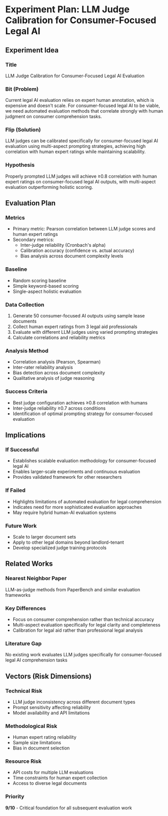 # Experiment Plan: LLM Judge Calibration for Consumer-Focused Legal AI

## Experiment Idea
### Title
LLM Judge Calibration for Consumer-Focused Legal AI Evaluation

### Bit (Problem)
Current legal AI evaluation relies on expert human annotation, which is expensive and doesn't scale. For consumer-focused legal AI to be viable, we need automated evaluation methods that correlate strongly with human judgment on consumer comprehension tasks.

### Flip (Solution)
LLM judges can be calibrated specifically for consumer-focused legal AI evaluation using multi-aspect prompting strategies, achieving high correlation with human expert ratings while maintaining scalability.

### Hypothesis
Properly prompted LLM judges will achieve ≥0.8 correlation with human expert ratings on consumer-focused legal AI outputs, with multi-aspect evaluation outperforming holistic scoring.

## Evaluation Plan
### Metrics
- Primary metric: Pearson correlation between LLM judge scores and human expert ratings
- Secondary metrics:
  - Inter-judge reliability (Cronbach's alpha)
  - Calibration accuracy (confidence vs. actual accuracy)
  - Bias analysis across document complexity levels

### Baseline
- Random scoring baseline
- Simple keyword-based scoring
- Single-aspect holistic evaluation

### Data Collection
1. Generate 50 consumer-focused AI outputs using sample lease documents
2. Collect human expert ratings from 3 legal aid professionals
3. Evaluate with different LLM judges using varied prompting strategies
4. Calculate correlations and reliability metrics

### Analysis Method
- Correlation analysis (Pearson, Spearman)
- Inter-rater reliability analysis
- Bias detection across document complexity
- Qualitative analysis of judge reasoning

### Success Criteria
- Best judge configuration achieves ≥0.8 correlation with humans
- Inter-judge reliability ≥0.7 across conditions
- Identification of optimal prompting strategy for consumer-focused evaluation

## Implications
### If Successful
- Establishes scalable evaluation methodology for consumer-focused legal AI
- Enables larger-scale experiments and continuous evaluation
- Provides validated framework for other researchers

### If Failed
- Highlights limitations of automated evaluation for legal comprehension
- Indicates need for more sophisticated evaluation approaches
- May require hybrid human-AI evaluation systems

### Future Work
- Scale to larger document sets
- Apply to other legal domains beyond landlord-tenant
- Develop specialized judge training protocols

## Related Works
### Nearest Neighbor Paper
LLM-as-judge methods from PaperBench and similar evaluation frameworks

### Key Differences
- Focus on consumer comprehension rather than technical accuracy
- Multi-aspect evaluation specifically for legal clarity and completeness
- Calibration for legal aid rather than professional legal analysis

### Literature Gap
No existing work evaluates LLM judges specifically for consumer-focused legal AI comprehension tasks

## Vectors (Risk Dimensions)
### Technical Risk
- LLM judge inconsistency across different document types
- Prompt sensitivity affecting reliability
- Model availability and API limitations

### Methodological Risk
- Human expert rating reliability
- Sample size limitations
- Bias in document selection

### Resource Risk
- API costs for multiple LLM evaluations
- Time constraints for human expert collection
- Access to diverse legal documents

### Priority
**9/10** - Critical foundation for all subsequent evaluation work